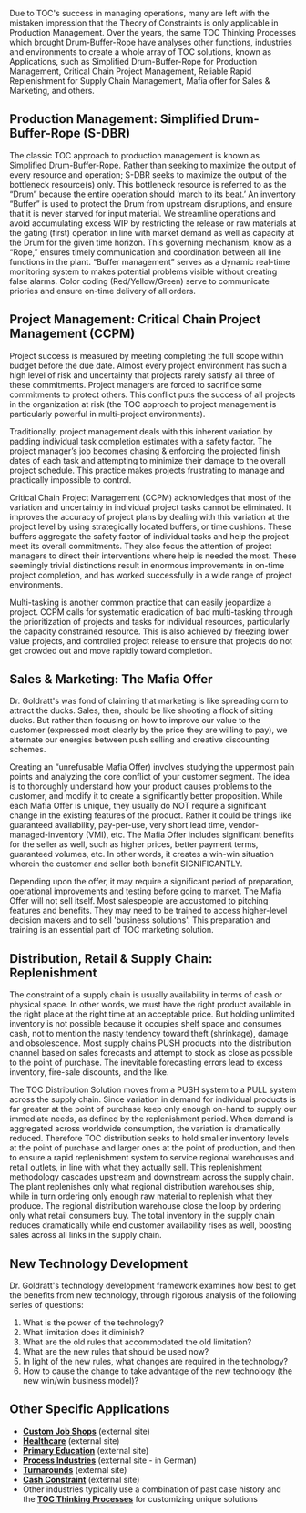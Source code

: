Due to TOC's success in managing operations, many are left with the mistaken impression that the Theory of Constraints is only applicable in Production Management. Over the years, the same TOC Thinking Processes which brought Drum-Buffer-Rope have analyses other functions, industries and environments to create a whole array of TOC solutions, known as Applications, such as Simplified Drum-Buffer-Rope for Production Management, Critical Chain Project Management, Reliable Rapid Replenishment for Supply Chain Management, Mafia offer for Sales & Marketing, and others.

## Production Management: Simplified Drum-Buffer-Rope (S-DBR)  

The classic TOC approach to production management is known as Simplified Drum-Buffer-Rope. Rather than seeking to maximize the output of every resource and operation; S-DBR seeks to maximize the output of the bottleneck resource(s) only. This bottleneck resource is referred to as the “Drum” because the entire operation should ‘march to its beat.’ An inventory “Buffer” is used to protect the Drum from upstream disruptions, and ensure that it is never starved for input material. We streamline operations and avoid accumulating excess WIP by restricting the release or raw materials at the gating (first) operation in line with market demand as well as capacity at the Drum for the given time horizon. This governing mechanism, know as a “Rope,” ensures timely communication and coordination between all line functions in the plant. “Buffer management” serves as a dynamic real-time monitoring system to makes potential problems visible without creating false alarms. Color coding (Red/Yellow/Green) serve to communicate priories and ensure on-time delivery of all orders. 

## Project Management: Critical Chain Project Management (CCPM)  

Project success is measured by meeting completing the full scope within budget before the due date. Almost every project environment has such a high level of risk and uncertainty that projects rarely satisfy all three of these commitments. Project managers are forced to sacrifice some commitments to protect others. This conflict puts the success of all projects in the organization at risk (the TOC approach to project management is particularly powerful in multi-project environments).  
  
Traditionally, project management deals with this inherent variation by padding individual task completion estimates with a safety factor. The project manager’s job becomes chasing & enforcing the projected finish dates of each task and attempting to minimize their damage to the overall project schedule. This practice makes projects frustrating to manage and practically impossible to control.  
  
Critical Chain Project Management (CCPM) acknowledges that most of the variation and uncertainty in individual project tasks cannot be eliminated. It improves the accuracy of project plans by dealing with this variation at the project level by using strategically located buffers, or time cushions. These buffers aggregate the safety factor of individual tasks and help the project meet its overall commitments. They also focus the attention of project managers to direct their interventions where help is needed the most. These seemingly trivial distinctions result in enormous improvements in on-time project completion, and has worked successfully in a wide range of project environments.  
  
Multi-tasking is another common practice that can easily jeopardize a project. CCPM calls for systematic eradication of bad multi-tasking through the prioritization of projects and tasks for individual resources, particularly the capacity constrained resource. This is also achieved by freezing lower value projects, and controlled project release to ensure that projects do not get crowded out and move rapidly toward completion. 

## Sales & Marketing: The Mafia Offer  

Dr. Goldratt's was fond of claiming that marketing is like spreading corn to attract the ducks. Sales, then, should be like shooting a flock of sitting ducks. But rather than focusing on how to improve our value to the customer (expressed most clearly by the price they are willing to pay), we alternate our energies between push selling and creative discounting schemes.  
  
Creating an “unrefusable Mafia Offer) involves studying the uppermost pain points and analyzing the core conflict of your customer segment. The idea is to thoroughly understand how your product causes problems to the customer, and modify it to create a significantly better proposition. While each Mafia Offer is unique, they usually do NOT require a significant change in the existing features of the product. Rather it could be things like guaranteed availability, pay-per-use, very short lead time, vendor-managed-inventory (VMI), etc. The Mafia Offer includes significant benefits for the seller as well, such as higher prices, better payment terms, guaranteed volumes, etc. In other words, it creates a win-win situation wherein the customer and seller both benefit SIGNIFICANTLY.  
  
Depending upon the offer, it may require a significant period of preparation, operational improvements and testing before going to market. The Mafia Offer will not sell itself. Most salespeople are accustomed to pitching features and benefits. They may need to be trained to access higher-level decision makers and to sell 'business solutions'. This preparation and training is an essential part of TOC marketing solution.

## Distribution, Retail & Supply Chain: Replenishment  

The constraint of a supply chain is usually availability in terms of cash or physical space. In other words, we must have the right product available in the right place at the right time at an acceptable price. But holding unlimited inventory is not possible because it occupies shelf space and consumes cash, not to mention the nasty tendency toward theft (shrinkage), damage and obsolescence. Most supply chains PUSH products into the distribution channel based on sales forecasts and attempt to stock as close as possible to the point of purchase. The inevitable forecasting errors lead to excess inventory, fire-sale discounts, and the like.  
  
The TOC Distribution Solution moves from a PUSH system to a PULL system across the supply chain. Since variation in demand for individual products is far greater at the point of purchase keep only enough on-hand to supply our immediate needs, as defined by the replenishment period. When demand is aggregated across worldwide consumption, the variation is dramatically reduced. Therefore TOC distribution seeks to hold smaller inventory levels at the point of purchase and larger ones at the point of production, and then to ensure a rapid replenishment system to service regional warehouses and retail outlets, in line with what they actually sell. This replenishment methodology cascades upstream and downstream across the supply chain. The plant replenishes only what regional distribution warehouses ship, while in turn ordering only enough raw material to replenish what they produce. The regional distribution warehouse close the loop by ordering only what retail consumers buy. The total inventory in the supply chain reduces dramatically while end customer availability rises as well, boosting sales across all links in the supply chain. 

## New Technology Development  

Dr. Goldratt's technology development framework examines how best to get the benefits from new technology, through rigorous analysis of the following series of questions:  

1. What is the power of the technology?
2. What limitation does it diminish?
3. What are the old rules that accommodated the old limitation?
4. What are the new rules that should be used now?
5. In light of the new rules, what changes are required in the technology?
6. How to cause the change to take advantage of the new technology (the new win/win business model)?

## Other Specific Applications  

- **[Custom Job Shops](http://www.velocityschedulingsystem.com/ebook/)** (external site)
- **[Healthcare](http://www.qficonsulting.com/Home/qfi-consulting-document-downloads)** (external site)
- **[Primary Education](http://www.tocforeducation.com/)** (external site)
- [**Process Industries**](http://www.vistem.eu/) (external site - in German)
- **[Turnarounds](http://www.globalturnarounds.com/)** (external site)
- ​**[Cash Constraint](http://www.goldrattindia.com/)** (external site)
- Other industries typically use a combination of past case history and the **[TOC Thinking Processes](https://www.tocinstitute.org/toc-thinking-processes.html)** for customizing unique solutions